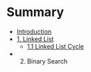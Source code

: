 # Summary

* [Introduction](README.md)
* [1. Linked List](chapter1.md)
   * [1.1 Linked List Cycle](11_linked_list_cycle.md)
* 2. Binary Search

